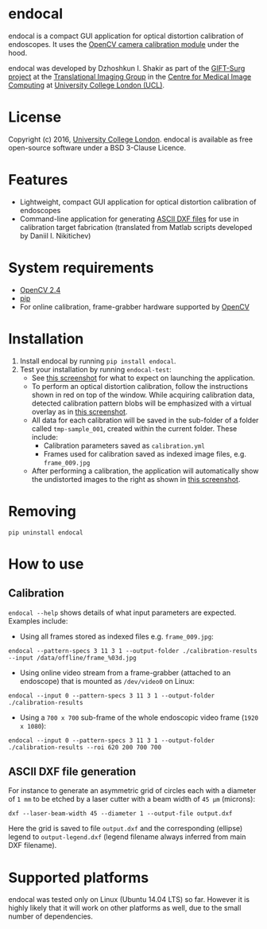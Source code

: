 # endocal

endocal is a compact GUI application for optical distortion calibration of endoscopes. It uses the [OpenCV camera calibration module](http://docs.opencv.org/2.4/doc/tutorials/calib3d/camera_calibration/camera_calibration.html) under the hood.

endocal was developed by Dzhoshkun I. Shakir as part of the [GIFT-Surg project](http://www.gift-surg.ac.uk/) at the [Translational Imaging Group](http://cmictig.cs.ucl.ac.uk/) in the [Centre for Medical Image Computing](http://www.ucl.ac.uk/cmic/homepage) at [University College London (UCL)](http://www.ucl.ac.uk/).

# License
Copyright (c) 2016, [University College London](http://www.ucl.ac.uk/). endocal is available as free open-source software under a BSD 3-Clause Licence.

# Features

* Lightweight, compact GUI application for optical distortion calibration of endoscopes
* Command-line application for generating [ASCII DXF files](http://www.autodesk.com/techpubs/autocad/acadr14/dxf/) for use in calibration target fabrication (translated from Matlab scripts developed by Daniil I. Nikitichev)

# System requirements
* [OpenCV 2.4](http://docs.opencv.org/2.4/doc/tutorials/introduction/table_of_content_introduction/table_of_content_introduction.html)
* [pip](https://pip.pypa.io/en/stable/installing/)
* For online calibration, frame-grabber hardware supported by [OpenCV](http://docs.opencv.org/2.4/modules/highgui/doc/reading_and_writing_images_and_video.html#videocapture)

# Installation
1. Install endocal by running `pip install endocal`.
1. Test your installation by running `endocal-test`:
   * See [this screenshot](endocal/res/screenshot-start.png) for what to expect on launching the application.
   * To perform an optical distortion calibration, follow the instructions shown in red on top of the window. While acquiring calibration data, detected calibration pattern blobs will be emphasized with a virtual overlay as in [this screenshot](endocal/res/screenshot-detection.png).
   * All data for each calibration will be saved in the sub-folder of a folder called `tmp-sample_001`, created within the current folder. These include:
      * Calibration parameters saved as `calibration.yml`
      * Frames used for calibration saved as indexed image files, e.g. `frame_009.jpg`
   * After performing a calibration, the application will automatically show the undistorted images to the right as shown in [this screenshot](endocal/res/screenshot-undistort.png).

# Removing
`pip uninstall endocal`

# How to use

## Calibration

`endocal --help` shows details of what input parameters are expected. Examples include:

* Using all frames stored as indexed files e.g. `frame_009.jpg`:
```
endocal --pattern-specs 3 11 3 1 --output-folder ./calibration-results --input /data/offline/frame_%03d.jpg
```

* Using online video stream from a frame-grabber (attached to an endoscope) that is mounted as `/dev/video0` on Linux:
```
endocal --input 0 --pattern-specs 3 11 3 1 --output-folder ./calibration-results
```

* Using a `700 x 700` sub-frame of the whole endoscopic video frame (`1920 x 1080`):
```
endocal --input 0 --pattern-specs 3 11 3 1 --output-folder ./calibration-results --roi 620 200 700 700
```

## ASCII DXF file generation

For instance to generate an asymmetric grid of circles each with a diameter of `1 mm` to be etched by a laser cutter with a beam width of `45 μm` (microns):
```
dxf --laser-beam-width 45 --diameter 1 --output-file output.dxf
```
Here the grid is saved to file `output.dxf` and the corresponding (ellipse) legend to `output-legend.dxf` (legend filename always inferred from main DXF filename).

# Supported platforms
endocal was tested only on Linux (Ubuntu 14.04 LTS) so far. However it is highly likely that it will work on other platforms as well, due to the small number of dependencies.
